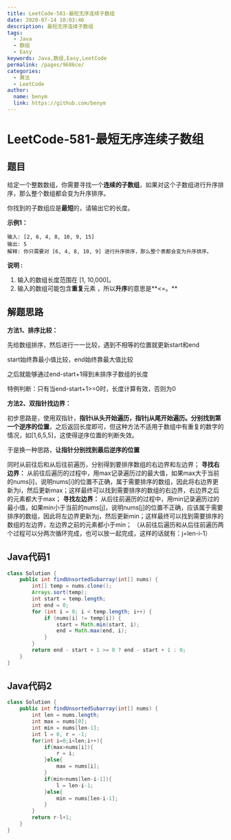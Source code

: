 ```yaml
---
title: LeetCode-581-最短无序连续子数组
date: 2020-07-14 10:03:46
description: 最短无序连续子数组
tags: 
  - Java
  - 数组
  - Easy
keywords: Java,数组,Easy,LeetCode
permalink: /pages/9686ce/
categories: 
  - 算法
  - LeetCode
author: 
  name: benym
  link: https://github.com/benym
---
```


# LeetCode-581-最短无序连续子数组

## 题目

给定一个整数数组，你需要寻找一个**连续的子数组**，如果对这个子数组进行升序排序，那么整个数组都会变为升序排序。

你找到的子数组应是**最短**的，请输出它的长度。



**示例1：**

```
输入: [2, 6, 4, 8, 10, 9, 15]
输出: 5
解释: 你只需要对 [6, 4, 8, 10, 9] 进行升序排序，那么整个表都会变为升序排序。
```

**说明 :**

1. 输入的数组长度范围在 [1, 10,000]。
2. 输入的数组可能包含**重复**元素 ，所以**升序**的意思是**<=。**

## 解题思路

**方法1、排序比较：**

先给数组排序，然后进行一一比较，遇到不相等的位置就更新start和end

start始终靠最小值比较，end始终靠最大值比较

之后就能够通过end-start+1得到未排序子数组的长度

特例判断：只有当end-start+1>=0时，长度计算有效，否则为0

**方法2、双指针找边界：**

初步思路是，使用双指针，**指针i从头开始遍历，指针j从尾开始遍历。分别找到第一个逆序的位置**，之后返回长度即可，但这种方法不适用于数组中有重复的数字的情况，如[1,6,5,5]，这使得逆序位置的判断失效。

于是换一种思路，**让指针分别找到最后逆序的位置**

同时从前往后和从后往前遍历，分别得到要排序数组的右边界和左边界；
**寻找右边界：**
从前往后遍历的过程中，用max记录遍历过的最大值，如果max大于当前的nums[i]，说明nums[i]的位置不正确，属于需要排序的数组，因此将右边界更新为i，然后更新max；这样最终可以找到需要排序的数组的右边界，右边界之后的元素都大于max；
**寻找左边界：**
从后往前遍历的过程中，用min记录遍历过的最小值，如果min小于当前的nums[j]，说明nums[j]的位置不正确，应该属于需要排序的数组，因此将左边界更新为j，然后更新min；这样最终可以找到需要排序的数组的左边界，左边界之前的元素都小于min；
（从前往后遍历和从后往前遍历两个过程可以分两次循环完成，也可以放一起完成，这样的话就有：j=len-i-1）

## Java代码1


```java
class Solution {
    public int findUnsortedSubarray(int[] nums) {
        int[] temp = nums.clone();
        Arrays.sort(temp);
        int start = temp.length;
        int end = 0;
        for (int i = 0; i < temp.length; i++) {
            if (nums[i] != temp[i]) {
                start = Math.min(start, i);
                end = Math.max(end, i);
            }
        }
        return end - start + 1 >= 0 ? end - start + 1 : 0;
    }
}
```

## Java代码2

```java
class Solution {
    public int findUnsortedSubarray(int[] nums) {
        int len = nums.length;
        int max = nums[0];
        int min = nums[len-1];
        int l = 0, r = -1;
        for(int i=0;i<len;i++){
            if(max>nums[i]){
                r = i;
            }else{
                max = nums[i];
            }
            if(min<nums[len-i-1]){
                l = len-i-1;
            }else{
                min = nums[len-i-1];
            }
        }
        return r-l+1;
    }
}
```



